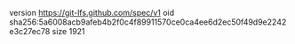 version https://git-lfs.github.com/spec/v1
oid sha256:5a6008acb9afeb4b2f0c4f89911570ce0ca4ee6d2ec50f49d9e2242e3c27ec78
size 1921
